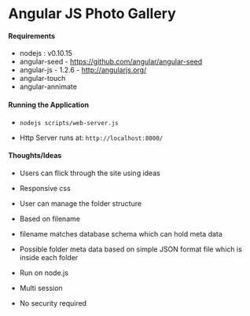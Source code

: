 
Angular JS Photo Gallery
========================

#### Requirements

* nodejs : v0.10.15
* angular-seed - https://github.com/angular/angular-seed
* angular-js - 1.2.6 - http://angularjs.org/
* angular-touch
* angular-annimate

#### Running the Application

* `nodejs scripts/web-server.js` 

* Http Server runs at: `http://localhost:8000/`


#### Thoughts/Ideas

* Users can flick through the site using ideas
* Responsive css

* User can manage the folder structure
* Based on filename
* filename matches database schema which can hold meta data
* Possible folder meta data based on simple JSON format file which is inside each folder

* Run on node.js
* Multi session
* No security required

    
